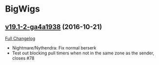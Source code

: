 # BigWigs

## [v19.1-2-ga4a1938](https://github.com/BigWigsMods/BigWigs/tree/a4a1938563df5218a4bb7381041436519cc1b439) (2016-10-21) [](#top)
[Full Changelog](https://github.com/BigWigsMods/BigWigs/compare/v19.1...a4a1938563df5218a4bb7381041436519cc1b439)

-   Nightmare/Nythendra: Fix normal berserk  
-   Test out blocking pull timers when not in the same zone as the sender, closes #78  
